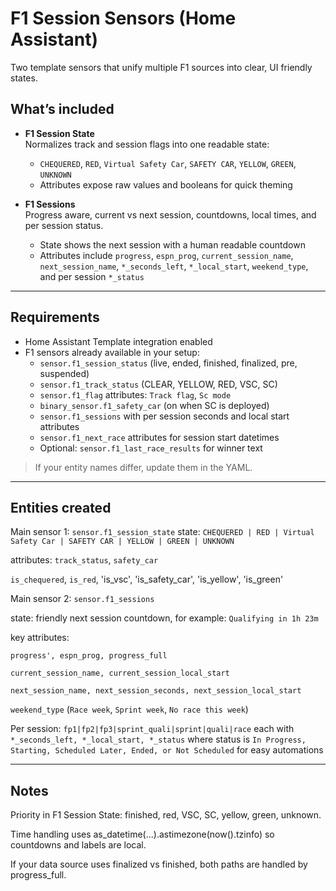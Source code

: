 # F1 Session Sensors (Home Assistant)

Two template sensors that unify multiple F1 sources into clear, UI friendly states.

## What’s included
- **F1 Session State**  
  Normalizes track and session flags into one readable state:
  - `CHEQUERED`, `RED`, `Virtual Safety Car`, `SAFETY CAR`, `YELLOW`, `GREEN`, `UNKNOWN`
  - Attributes expose raw values and booleans for quick theming

- **F1 Sessions**  
  Progress aware, current vs next session, countdowns, local times, and per session status.
  - State shows the next session with a human readable countdown
  - Attributes include `progress`, `espn_prog`, `current_session_name`, `next_session_name`, `*_seconds_left`, `*_local_start`, `weekend_type`, and per session `*_status`

---

## Requirements
- Home Assistant Template integration enabled
- F1 sensors already available in your setup:
  - `sensor.f1_session_status` (live, ended, finished, finalized, pre, suspended)
  - `sensor.f1_track_status` (CLEAR, YELLOW, RED, VSC, SC)
  - `sensor.f1_flag` attributes: `Track flag`, `Sc mode`
  - `binary_sensor.f1_safety_car` (on when SC is deployed)
  - `sensor.f1_sessions` with per session seconds and local start attributes
  - `sensor.f1_next_race` attributes for session start datetimes
  - Optional: `sensor.f1_last_race_results` for winner text

> If your entity names differ, update them in the YAML.

---

## Entities created

Main sensor 1:
`sensor.f1_session_state`
state: `CHEQUERED | RED | Virtual Safety Car | SAFETY CAR | YELLOW | GREEN | UNKNOWN`

attributes:
`track_status`, `safety_car`

`is_chequered`, `is_red`, 'is_vsc', 'is_safety_car', 'is_yellow', 'is_green'

Main sensor 2:
`sensor.f1_sessions`

state: friendly next session countdown, for example:
`Qualifying in 1h 23m`

key attributes:

`progress', espn_prog, progress_full`

`current_session_name, current_session_local_start`

`next_session_name, next_session_seconds, next_session_local_start`

`weekend_type` (`Race week`, `Sprint week`, `No race this week`)

Per session: `fp1|fp2|fp3|sprint_quali|sprint|quali|race`
each with `*_seconds_left, *_local_start, *_status`
where status is `In Progress, Starting, Scheduled Later, Ended, or Not Scheduled` for easy automations

---

## Notes

Priority in F1 Session State: finished, red, VSC, SC, yellow, green, unknown.

Time handling uses as_datetime(...).astimezone(now().tzinfo) so countdowns and labels are local.

If your data source uses finalized vs finished, both paths are handled by progress_full.
